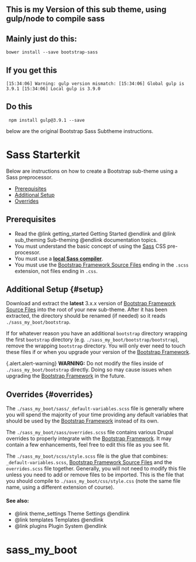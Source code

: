 <!-- @file Instructions for subtheming using the Sass Starterkit. -->
<!-- @defgroup sub_theming_sass -->
<!-- @ingroup sub_theming -->

## This is my Version of this sub theme, using gulp/node to compile sass
## Mainly just do this:
` bower install --save bootstrap-sass `

## If you get this
`[15:34:06] Warning: gulp version mismatch:
[15:34:06] Global gulp is 3.9.1
[15:34:06] Local gulp is 3.9.0`

## Do this
` npm install gulp@3.9.1 --save`

below are the original Bootstrap Sass Subtheme instructions.

# Sass Starterkit

Below are instructions on how to create a Bootstrap sub-theme using a Sass
preprocessor.

- [Prerequisites](#prerequisites)
- [Additional Setup](#setup)
- [Overrides](#overrides)

## Prerequisites
- Read the @link getting_started Getting Started @endlink and @link sub_theming Sub-theming @endlink documentation topics.
- You must understand the basic concept of using the [Sass] CSS pre-processor.
- You must use a **[local Sass compiler](https://www.google.com/search?q=sass+compiler)**.
- You must use the [Bootstrap Framework Source Files] ending in the `.scss`
  extension, not files ending in `.css`.

## Additional Setup {#setup}
Download and extract the **latest** 3.x.x version of
[Bootstrap Framework Source Files] into the root of your new sub-theme. After
it has been extracted, the directory should be renamed (if needed) so it reads
`./sass_my_boot/bootstrap`.

If for whatever reason you have an additional `bootstrap` directory wrapping the
first `bootstrap` directory (e.g. `./sass_my_boot/bootstrap/bootstrap`), remove the
wrapping `bootstrap` directory. You will only ever need to touch these files if
or when you upgrade your version of the [Bootstrap Framework].

{.alert.alert-warning} **WARNING:** Do not modify the files inside of
`./sass_my_boot/bootstrap` directly. Doing so may cause issues when upgrading the
[Bootstrap Framework] in the future.

## Overrides {#overrides}
The `./sass_my_boot/sass/_default-variables.scss` file is generally where you will
spend the majority of your time providing any default variables that should be
used by the [Bootstrap Framework] instead of its own.

The `./sass_my_boot/sass/overrides.scss` file contains various Drupal overrides to
properly integrate with the [Bootstrap Framework]. It may contain a few
enhancements, feel free to edit this file as you see fit.

The `./sass_my_boot/scss/style.scss` file is the glue that combines:
`_default-variables.scss`, [Bootstrap Framework Source Files] and the 
`overrides.scss` file together. Generally, you will not need to modify this
file unless you need to add or remove files to be imported. This is the file
that you should compile to `./sass_my_boot/css/style.css` (note the same file
name, using a different extension of course).

#### See also:
- @link theme_settings Theme Settings @endlink
- @link templates Templates @endlink
- @link plugins Plugin System @endlink

[Bootstrap Framework]: http://getbootstrap.com
[Bootstrap Framework Source Files]: https://github.com/twbs/bootstrap-sass
[Sass]: http://sass-lang.com
# sass_my_boot

